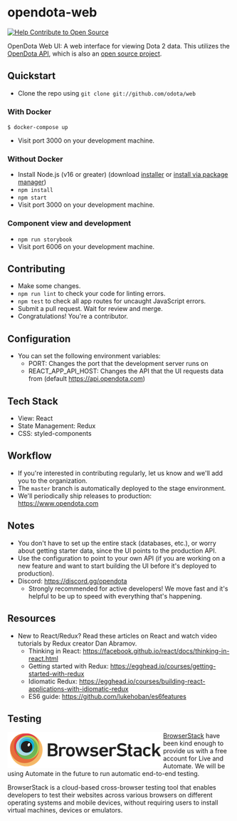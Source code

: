 # opendota-web

[![Help Contribute to Open Source](https://www.codetriage.com/odota/web/badges/users.svg)](https://www.codetriage.com/odota/web)

OpenDota Web UI: A web interface for viewing Dota 2 data. This utilizes the [OpenDota API](https://docs.opendota.com), which is also an [open source project](https://github.com/odota/core).

## Quickstart

- Clone the repo using `git clone git://github.com/odota/web`

### With Docker

```
$ docker-compose up
```

- Visit port 3000 on your development machine.

### Without Docker

- Install Node.js (v16 or greater) (download [installer](https://nodejs.org/en/download/) or [install via package manager](https://nodejs.org/en/download/package-manager/))
- `npm install`
- `npm start`
- Visit port 3000 on your development machine.

### Component view and development

- `npm run storybook`
- Visit port 6006 on your development machine.

## Contributing

- Make some changes.
- `npm run lint` to check your code for linting errors.
- `npm test` to check all app routes for uncaught JavaScript errors.
- Submit a pull request. Wait for review and merge.
- Congratulations! You're a contributor.

## Configuration

- You can set the following environment variables:
  - PORT: Changes the port that the development server runs on
  - REACT_APP_API_HOST: Changes the API that the UI requests data from (default https://api.opendota.com)

## Tech Stack

- View: React
- State Management: Redux
- CSS: styled-components

## Workflow

- If you're interested in contributing regularly, let us know and we'll add you to the organization.
- The `master` branch is automatically deployed to the stage environment.
- We'll periodically ship releases to production: https://www.opendota.com

## Notes

- You don't have to set up the entire stack (databases, etc.), or worry about getting starter data, since the UI points to the production API.
- Use the configuration to point to your own API (if you are working on a new feature and want to start building the UI before it's deployed to production).
- Discord: https://discord.gg/opendota
  - Strongly recommended for active developers! We move fast and it's helpful to be up to speed with everything that's happening.

## Resources

- New to React/Redux? Read these articles on React and watch video tutorials by Redux creator Dan Abramov.
  - Thinking in React: https://facebook.github.io/react/docs/thinking-in-react.html
  - Getting started with Redux: https://egghead.io/courses/getting-started-with-redux
  - Idiomatic Redux: https://egghead.io/courses/building-react-applications-with-idiomatic-redux
  - ES6 guide: https://github.com/lukehoban/es6features

## Testing

<img src="/.github/browserstack_logo.png?raw=true" width="350" align="left">

[BrowserStack](https://www.browserstack.com/start) have been kind enough to provide us with a free account for Live and Automate. We will be using Automate in the future to run automatic end-to-end testing.

BrowserStack is a cloud-based cross-browser testing tool that enables developers to test their websites across various browsers on different operating systems and mobile devices, without requiring users to install virtual machines, devices or emulators.
